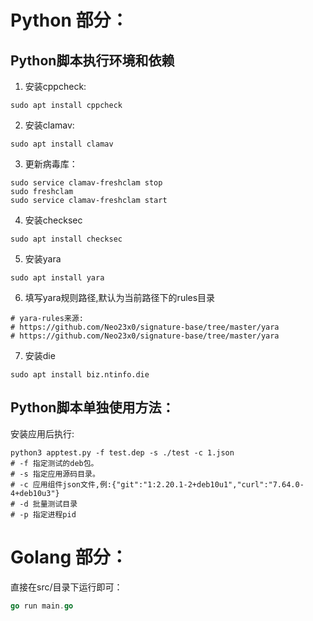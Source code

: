 # Python 部分：

## Python脚本执行环境和依赖 

1. 安装cppcheck:
```shell
sudo apt install cppcheck
```

2. 安装clamav:
```shell
sudo apt install clamav
```

3. 更新病毒库：
```shell
sudo service clamav-freshclam stop
sudo freshclam
sudo service clamav-freshclam start
```

4. 安装checksec
```shell
sudo apt install checksec
```

5. 安装yara
```shell
sudo apt install yara
```

6. 填写yara规则路径,默认为当前路径下的rules目录

```shell
# yara-rules来源:
# https://github.com/Neo23x0/signature-base/tree/master/yara
# https://github.com/Neo23x0/signature-base/tree/master/yara
```

7. 安装die
```shell
sudo apt install biz.ntinfo.die
```

## Python脚本单独使用方法：

安装应用后执行:
```shell
python3 apptest.py -f test.dep -s ./test -c 1.json
# -f 指定测试的deb包。
# -s 指定应用源码目录。
# -c 应用组件json文件,例:{"git":"1:2.20.1-2+deb10u1","curl":"7.64.0-4+deb10u3"}
# -d 批量测试目录
# -p 指定进程pid
```

# Golang 部分：

直接在src/目录下运行即可：
```go
go run main.go
```
